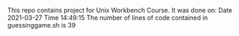This repo contains project for Unix Workbench Course.
It was done on:
Date 2021-03-27 Time 14:49:15
The number of lines of code contained in guessinggame.sh is
39
